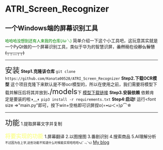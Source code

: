 # ATRI_Screen_Recognizer
一个Windows端的屏幕识别工具
---
  <font size=2 color='green'>哈哈哈没想到还有人来我的仓库(*/ω＼*)</font>
  简单介绍一下这个小工具吧，这玩意其实就是一个PyQt做的一个屏幕识别工具，类似于华为的智慧识屏，~~虽然现在没那么智慧(┬┬﹏┬┬)~~

---
 
<font size=5>安装</font>
**Step1.克隆该仓库**
`git clone https://github.com/Konata00528/ATRI_Screen_Recognizer`
**Step2.下载OCR模型**
这个项目克隆下来默认是不带ocr模型的，所以在使用之前，我们需要将模型下载并解压后将其并放到<font size=5>./models</font>下
[模型下载链接](https://wwam.lanzoub.com/ine5I2tf4fri)
**Step3.安装依赖**
依赖肯定是要装的啦◑﹏◐
`pip3 install -r requirements.txt`
**Step4:启动!**
运行<font size =>"main.py"</font>即可，按下win+空格即可识屏捏ο(=•ω＜=)ρ⌒☆

---

<font size=5>功能</font>
1.提取屏幕文字并复制

<font size=4 color=#faff6a>将要实现的功能</font>
1.屏幕翻译
2.以图搜图
3.番剧识别
4.搜索商品
5.AI理解分析
<font size=1>不过因为在上学,这些功能不知道什么时候能实现哈哈哈ԅ(¯﹃¯ԅ)</font>
[My blog](konata.site)
